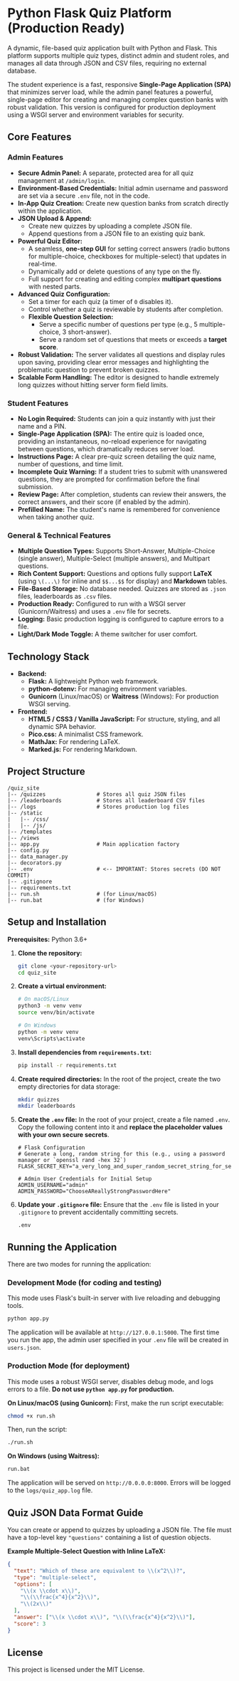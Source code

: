 # Python Flask Quiz Platform (Production Ready)

A dynamic, file-based quiz application built with Python and Flask. This platform supports multiple quiz types, distinct admin and student roles, and manages all data through JSON and CSV files, requiring no external database.

The student experience is a fast, responsive **Single-Page Application (SPA)** that minimizes server load, while the admin panel features a powerful, single-page editor for creating and managing complex question banks with robust validation. This version is configured for production deployment using a WSGI server and environment variables for security.

## Core Features

### Admin Features
- **Secure Admin Panel:** A separate, protected area for all quiz management at `/admin/login`.
- **Environment-Based Credentials:** Initial admin username and password are set via a secure `.env` file, not in the code.
- **In-App Quiz Creation:** Create new question banks from scratch directly within the application.
- **JSON Upload & Append:**
    - Create new quizzes by uploading a complete JSON file.
    - Append questions from a JSON file to an existing quiz bank.
- **Powerful Quiz Editor:**
    - A seamless, **one-step GUI** for setting correct answers (radio buttons for multiple-choice, checkboxes for multiple-select) that updates in real-time.
    - Dynamically add or delete questions of any type on the fly.
    - Full support for creating and editing complex **multipart questions** with nested parts.
- **Advanced Quiz Configuration:**
    - Set a timer for each quiz (a timer of `0` disables it).
    - Control whether a quiz is reviewable by students after completion.
    - **Flexible Question Selection:**
        - Serve a specific number of questions per type (e.g., 5 multiple-choice, 3 short-answer).
        - Serve a random set of questions that meets or exceeds a **target score**.
- **Robust Validation:** The server validates all questions and display rules upon saving, providing clear error messages and highlighting the problematic question to prevent broken quizzes.
- **Scalable Form Handling:** The editor is designed to handle extremely long quizzes without hitting server form field limits.

### Student Features
- **No Login Required:** Students can join a quiz instantly with just their name and a PIN.
- **Single-Page Application (SPA):** The entire quiz is loaded once, providing an instantaneous, no-reload experience for navigating between questions, which dramatically reduces server load.
- **Instructions Page:** A clear pre-quiz screen detailing the quiz name, number of questions, and time limit.
- **Incomplete Quiz Warning:** If a student tries to submit with unanswered questions, they are prompted for confirmation before the final submission.
- **Review Page:** After completion, students can review their answers, the correct answers, and their score (if enabled by the admin).
- **Prefilled Name:** The student's name is remembered for convenience when taking another quiz.

### General & Technical Features
- **Multiple Question Types:** Supports Short-Answer, Multiple-Choice (single answer), Multiple-Select (multiple answers), and Multipart questions.
- **Rich Content Support:** Questions and options fully support **LaTeX** (using `\(...\)` for inline and `$$...$$` for display) and **Markdown** tables.
- **File-Based Storage:** No database needed. Quizzes are stored as `.json` files, leaderboards as `.csv` files.
- **Production Ready:** Configured to run with a WSGI server (Gunicorn/Waitress) and uses a `.env` file for secrets.
- **Logging:** Basic production logging is configured to capture errors to a file.
- **Light/Dark Mode Toggle:** A theme switcher for user comfort.

## Technology Stack

- **Backend:**
    - **Flask:** A lightweight Python web framework.
    - **python-dotenv:** For managing environment variables.
    - **Gunicorn** (Linux/macOS) or **Waitress** (Windows): For production WSGI serving.
- **Frontend:**
    - **HTML5 / CSS3 / Vanilla JavaScript:** For structure, styling, and all dynamic SPA behavior.
    - **Pico.css:** A minimalist CSS framework.
    - **MathJax:** For rendering LaTeX.
    - **Marked.js:** For rendering Markdown.

## Project Structure

```
/quiz_site
|-- /quizzes                # Stores all quiz JSON files
|-- /leaderboards           # Stores all leaderboard CSV files
|-- /logs                   # Stores production log files
|-- /static
|   |-- /css/
|   |-- /js/
|-- /templates
|-- /views
|-- app.py                  # Main application factory
|-- config.py
|-- data_manager.py
|-- decorators.py
|-- .env                    # <-- IMPORTANT: Stores secrets (DO NOT COMMIT)
|-- .gitignore
|-- requirements.txt
|-- run.sh                  # (for Linux/macOS)
|-- run.bat                 # (for Windows)
```

## Setup and Installation

**Prerequisites:** Python 3.6+

1.  **Clone the repository:**
    ```bash
    git clone <your-repository-url>
    cd quiz_site
    ```

2.  **Create a virtual environment:**
    ```bash
    # On macOS/Linux
    python3 -m venv venv
    source venv/bin/activate

    # On Windows
    python -m venv venv
    venv\Scripts\activate
    ```

3.  **Install dependencies from `requirements.txt`:**
    ```bash
    pip install -r requirements.txt
    ```

4.  **Create required directories:**
    In the root of the project, create the two empty directories for data storage:
    ```bash
    mkdir quizzes
    mkdir leaderboards
    ```

5.  **Create the `.env` file:**
    In the root of your project, create a file named `.env`. Copy the following content into it and **replace the placeholder values with your own secure secrets**.

    ```
    # Flask Configuration
    # Generate a long, random string for this (e.g., using a password manager or `openssl rand -hex 32`)
    FLASK_SECRET_KEY="a_very_long_and_super_random_secret_string_for_sessions"

    # Admin User Credentials for Initial Setup
    ADMIN_USERNAME="admin"
    ADMIN_PASSWORD="ChooseAReallyStrongPasswordHere"
    ```

6.  **Update your `.gitignore` file:**
    Ensure that the `.env` file is listed in your `.gitignore` to prevent accidentally committing secrets.
    ```
    .env
    ```

## Running the Application

There are two modes for running the application:

### Development Mode (for coding and testing)

This mode uses Flask's built-in server with live reloading and debugging tools.

```bash
python app.py
```
The application will be available at `http://127.0.0.1:5000`. The first time you run the app, the admin user specified in your `.env` file will be created in `users.json`.

### Production Mode (for deployment)

This mode uses a robust WSGI server, disables debug mode, and logs errors to a file. **Do not use `python app.py` for production.**

**On Linux/macOS (using Gunicorn):**
First, make the run script executable:
```bash
chmod +x run.sh
```
Then, run the script:
```bash
./run.sh
```

**On Windows (using Waitress):**
```bash
run.bat
```
The application will be served on `http://0.0.0.0:8000`. Errors will be logged to the `logs/quiz_app.log` file.

## Quiz JSON Data Format Guide

You can create or append to quizzes by uploading a JSON file. The file must have a top-level key `"questions"` containing a list of question objects.

**Example Multiple-Select Question with Inline LaTeX:**
```json
{
  "text": "Which of these are equivalent to \\(x^2\\)?",
  "type": "multiple-select",
  "options": [
    "\\(x \\cdot x\\)",
    "\\(\\frac{x^4}{x^2}\\)",
    "\\(2x\\)"
  ],
  "answer": ["\\(x \\cdot x\\)", "\\(\\frac{x^4}{x^2}\\)"],
  "score": 3
}
```

## License

This project is licensed under the MIT License.